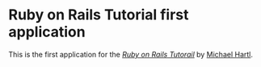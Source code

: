 # Ruby on Rails Tutorial first application

This is the first application for the [*Ruby on Rails Tutorail*](http://railstutorial.org/) by [Michael Hartl](http://michaelhartl.com/).
